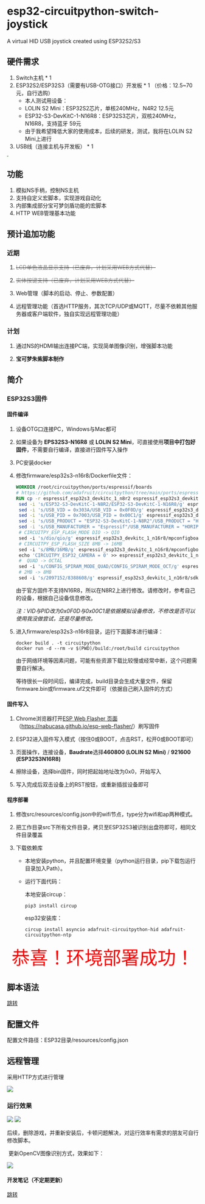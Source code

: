 # esp32-circuitpython-switch-joystick

A virtual HID USB joystick created using ESP32S2/S3

## 硬件需求

1. Switch主机 * 1
2. ESP32S2/ESP32S3（需要有USB-OTG接口）开发板 * 1  （价格：12.5~70元，自行选购）
   - 本人测试用设备：
   - LOLIN S2 Mini：ESP32S2芯片，单核240MHz，N4R2    12.5元
   - ESP32-S3-DevKitC-1-N16R8：ESP32S3芯片，双核240MHz，N16R8，支持蓝牙    59元
   - 由于我希望降低大家的使用成本，后续的研发，测试，我将在LOLIN S2 Mini上进行
3. USB线（连接主机与开发板） * 1

<img src="imgs/devices.jpg" style="zoom: 25%;" />

## 功能

1. 模拟NS手柄，控制NS主机
2. 支持自定义宏脚本，实现游戏自动化
3. 内部集成部分宝可梦剑盾功能的宏脚本
4. HTTP WEB管理基本功能

## 预计追加功能

### 近期

1. ~~<font color=grey>LCD单色液晶显示支持（已废弃，计划采用WEB方式代替）</font>~~

2. ~~<font color=grey>实体按键支持（已废弃，计划采用WEB方式代替）</font>~~

3. Web管理（脚本的启动、停止、参数配置）

4. 远程管理功能（首选HTTP服务，其次TCP/UDP或MQTT，尽量不依赖其他服务器或客户端软件，独自实现远程管理功能）

### 计划

1. 通过NS的HDMI输出连接PC端，实现简单图像识别，增强脚本功能

2. **宝可梦朱紫脚本制作**

## 简介

### ESP32S3固件

#### 固件编译

1. 设备OTG口连接PC，Windows与Mac都可

2. 如果设备为 **EPS32S3-N16R8** 或 **LOLIN S2 Mini**，可直接使用**项目中打包好固件**，不需要自行编译，直接进行固件写入操作

3. PC安装docker

4. 修改firmware/esp32s3-n16r8/Dockerfile文件：

   ```dockerfile
   WORKDIR /root/circuitpython/ports/espressif/boards
   # https://github.com/adafruit/circuitpython/tree/main/ports/espressif/boards/espressif_esp32s3_devkitc_1_n8r2
   RUN cp -r espressif_esp32s3_devkitc_1_n8r2 espressif_esp32s3_devkitc_1_n16r8 && \
    sed -i 's/ESP32-S3-DevKitC-1-N8R2/ESP32-S3-DevKitC-1-N16R8/g' espressif_esp32s3_devkitc_1_n16r8/mpconfigboard.h && \
    sed -i 's/USB_VID = 0x303A/USB_VID = 0x0F0D/g' espressif_esp32s3_devkitc_1_n16r8/mpconfigboard.mk && \
    sed -i 's/USB_PID = 0x7003/USB_PID = 0x00C1/g' espressif_esp32s3_devkitc_1_n16r8/mpconfigboard.mk && \
    sed -i 's/USB_PRODUCT = "ESP32-S3-DevKitC-1-N8R2"/USB_PRODUCT = "HORI CO.,LTD."/g' espressif_esp32s3_devkitc_1_n16r8/mpconfigboard.mk && \
    sed -i 's/USB_MANUFACTURER = "Espressif"/USB_MANUFACTURER = "HORIPAD S"/g' espressif_esp32s3_devkitc_1_n16r8/mpconfigboard.mk && \
    # CIRCUITPY_ESP_FLASH_MODE DIO -> QIO
    sed -i 's/dio/qio/g' espressif_esp32s3_devkitc_1_n16r8/mpconfigboard.mk && \
    # CIRCUITPY_ESP_FLASH_SIZE 8MB -> 16MB
    sed -i 's/8MB/16MB/g' espressif_esp32s3_devkitc_1_n16r8/mpconfigboard.mk && \
    echo 'CIRCUITPY_ESP32_CAMERA = 0' >> espressif_esp32s3_devkitc_1_n16r8/mpconfigboard.mk && \
    #  QUAD -> OCTAL
    sed -i 's/CONFIG_SPIRAM_MODE_QUAD/CONFIG_SPIRAM_MODE_OCT/g' espressif_esp32s3_devkitc_1_n16r8/sdkconfig && \
    # 2MB -> 8MB
    sed -i 's/2097152/8388608/g' espressif_esp32s3_devkitc_1_n16r8/sdkconfig
   ```

   由于官方固件不支持N16R8，所以在N8R2上进行修改。请修改时，参考自己的设备，根据自己设备信息修改。

   *注：VID与PID改为0x0F0D与0x00C1是依据模拟设备修改，不修改是否可以使用我没做尝试，还是尽量修改。*

5. 进入firmware/esp32s3-n16r8目录，运行下面脚本进行编译：

   ```shell
   docker build . -t circuitpython
   docker run -d --rm -v $(PWD)/build:/root/build circuitpython
   ```

   由于网络环境等因素问题，可能有些资源下载比较慢或经常中断，这个问题需要自行解决。

   等待很长一段时间后，编译完成，build目录会生成大量文件，保留firmware.bin或firmware.uf2文件即可（依据自己刷入固件的方式）

#### 固件写入

1. Chrome浏览器打开[ESP Web Flasher 页面](https://nabucasa.github.io/esp-web-flasher/)（<https://nabucasa.github.io/esp-web-flasher/>）刷写固件

2. ESP32进入固件写入模式（按住0或BOOT，点击RST，松开0或BOOT即可）

3. 页面操作，连接设备，**Baudrate**选择**460800 (LOLIN S2 Mini)** / **921600 (ESP32S3N16R8)**

4. 擦除设备，选择bin固件，同时把起始地址改为0x0，开始写入

5. 写入完成后双击设备上的RST按钮，或重新插拔设备即可

#### 程序部署

1. 修改src/resources/config.json中的wifi节点，type分为wifi和ap两种模式。

2. 把工作目录src下所有文件目录，拷贝至ESP32S3被识别出盘符即可，相同文件目录覆盖

3. 下载依赖库

   - 本地安装python，并且配置环境变量（python运行目录，pip下载包运行目录加入Path）。

   - 运行下面代码：

     本地安装circup：

     ```
     pip3 install circup
     ```

     esp32安装库：

     ```
     circup install asyncio adafruit-circuitpython-hid adafruit-circuitpython-ntp
     ```

<center><font color=red size=72>恭喜！环境部署成功！</font></center>

## 脚本语法

[跳转](./SCRIPTS.md)

## 配置文件

配置文件路径：ESP32目录/resources/config.json

## 远程管理

采用HTTP方式进行管理

<img src="imgs/http.png"/>

### 运行效果

<img src="imgs/show.webp"/>

<img src="imgs/registeel2.webp"/>

​        后续，删除游戏，并重新安装后，卡顿问题解决，对运行效率有需求的朋友可自行修改脚本。

​        更新OpenCV图像识别方式，效果如下：

<img src="imgs/recognition.webp"/>

#### 开发笔记（不定期更新）

[跳转](./NOTE.md)
